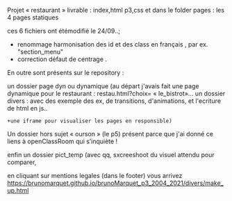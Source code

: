 Projet « restaurant » livrable : index,html p3,css et dans le folder pages : les 4 pages statiques

ces 6 fichiers ont étémodifié le 24/09..;
- renommage harmonisation des id et des class en français , par ex. "section_menu"
- correction défaut de centrage .

En outre sont présents sur le repository :

un dossier page dyn ou dynamique (au départ j'avais fait une page dynamique pour le restaurant : restau.html?choix= «  le_bistrot»...
un dossier divers : avec des exemple des ex, de transitions, d'animations, et l'ecriture de html en js..

	+une iframe pour visualiser les pages en responsible)
Un dossier hors sujet «  ourson » (le p5) présent parce que j'ai donné ce liens à openClassRoom qui s’inquiète !

enfin un dossier pict_temp (avec qq, sxcreeshoot du visuel attendu pour comparer,

en cliquant sur mentions legales (dans le footer) vous arrivez https://brunomarquet.github.io/brunoMarquet_p3_2004_2021/divers/make_up.html
